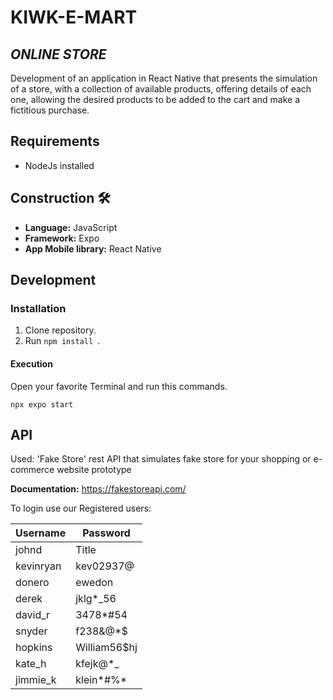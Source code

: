 # KIWK-E-MART

## _ONLINE STORE_
Development of an application in React Native that presents the simulation of a store, with a collection of available products, offering details of each one, allowing the desired products to be added to the cart and make a fictitious purchase.

## Requirements
 - NodeJs installed

## Construction 🛠️
* **Language:** JavaScript
* **Framework:** Expo
* **App Mobile library:** React Native

## Development


### Installation
1) Clone repository.
2) Run ```npm install ```.

#### Execution
Open your favorite Terminal and run this commands.

    npx expo start


## API
Used: 'Fake Store' rest API that simulates fake store for your shopping or e-commerce website prototype

**Documentation:** https://fakestoreapi.com/

To login use our Registered users:

| Username | Password |
| ----------- | ----------- |
| johnd | Title |
| kevinryan | kev02937@ |
| donero | ewedon |
| derek | jklg*_56 |
| david_r | 3478*#54 |
| snyder | f238&@*$ |
| hopkins | William56$hj |
| kate_h | kfejk@*_ |
| jimmie_k | klein*#%* |







